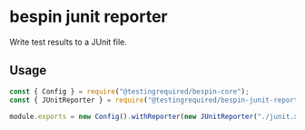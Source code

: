 # bespin junit reporter

Write test results to a JUnit file.

## Usage

```typescript
const { Config } = require("@testingrequired/bespin-core");
const { JUnitReporter } = require("@testingrequired/bespin-junit-reporter");

module.exports = new Config().withReporter(new JUnitReporter("./junit.xml"));
```
